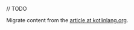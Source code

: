 [//]: # (title: Publish mobile apps)

// TODO

Migrate content from the [article at kotlinlang.org](https://kotlinlang.org/docs/multiplatform-mobile-publish-apps.html).